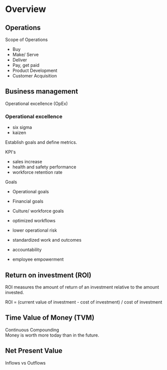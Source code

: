 # Overview

## Operations
Scope of Operations  
- Buy
- Make/ Serve
- Deliver
- Pay, get paid
- Product Development
- Customer Acquisition

## Business management
Operational excellence (OpEx)  

### Operational excellence
- six sigma
- kaizen

Establish goals and define metrics.  

KPI's
- sales increase
- health and safety performance
- workforce retention rate

Goals
- Operational goals
- Financial goals
- Culture/ workforce goals

- optimized workflows
- lower operational risk
- standardized work and outcomes
- accountability
- employee empowerment

## Return on investment (ROI)
ROI measures the amount of return of an investment relative to the amount invested.  

ROI = (current value of investment - cost of investment) / cost of investment  

## Time Value of Money (TVM)
Continuous Compounding  
Money is worth more today than in the future.  

## Net Present Value
Inflows vs Outflows  